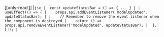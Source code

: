 [[only-react]]
|```jsx
|  const updateStatusBar = () => { ... }
|
|  useEffect(() => {
|    props.api.addEventListener('modelUpdated', updateStatusBar);
|
|    // Remember to remove the event listener when the component is destroyed
|    return () => props.api.removeEventListener('modelUpdated', updateStatusBar);
|  }, []);
|```
